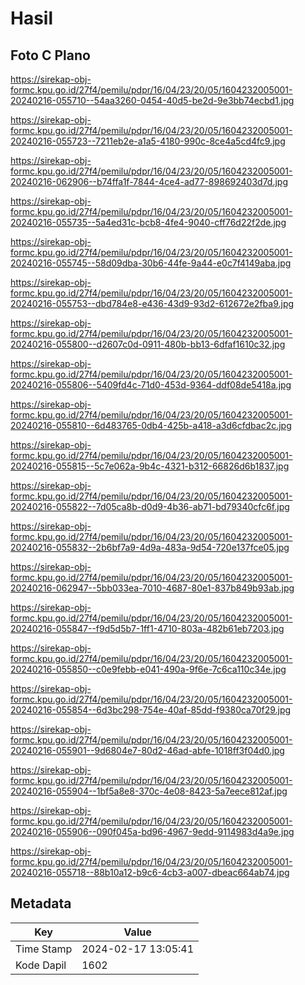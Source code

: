 # Hasil

## Foto C Plano

https://sirekap-obj-formc.kpu.go.id/27f4/pemilu/pdpr/16/04/23/20/05/1604232005001-20240216-055710--54aa3260-0454-40d5-be2d-9e3bb74ecbd1.jpg

https://sirekap-obj-formc.kpu.go.id/27f4/pemilu/pdpr/16/04/23/20/05/1604232005001-20240216-055723--7211eb2e-a1a5-4180-990c-8ce4a5cd4fc9.jpg

https://sirekap-obj-formc.kpu.go.id/27f4/pemilu/pdpr/16/04/23/20/05/1604232005001-20240216-062906--b74ffa1f-7844-4ce4-ad77-898692403d7d.jpg

https://sirekap-obj-formc.kpu.go.id/27f4/pemilu/pdpr/16/04/23/20/05/1604232005001-20240216-055735--5a4ed31c-bcb8-4fe4-9040-cff76d22f2de.jpg

https://sirekap-obj-formc.kpu.go.id/27f4/pemilu/pdpr/16/04/23/20/05/1604232005001-20240216-055745--58d09dba-30b6-44fe-9a44-e0c7f4149aba.jpg

https://sirekap-obj-formc.kpu.go.id/27f4/pemilu/pdpr/16/04/23/20/05/1604232005001-20240216-055753--dbd784e8-e436-43d9-93d2-612672e2fba9.jpg

https://sirekap-obj-formc.kpu.go.id/27f4/pemilu/pdpr/16/04/23/20/05/1604232005001-20240216-055800--d2607c0d-0911-480b-bb13-6dfaf1610c32.jpg

https://sirekap-obj-formc.kpu.go.id/27f4/pemilu/pdpr/16/04/23/20/05/1604232005001-20240216-055806--5409fd4c-71d0-453d-9364-ddf08de5418a.jpg

https://sirekap-obj-formc.kpu.go.id/27f4/pemilu/pdpr/16/04/23/20/05/1604232005001-20240216-055810--6d483765-0db4-425b-a418-a3d6cfdbac2c.jpg

https://sirekap-obj-formc.kpu.go.id/27f4/pemilu/pdpr/16/04/23/20/05/1604232005001-20240216-055815--5c7e062a-9b4c-4321-b312-66826d6b1837.jpg

https://sirekap-obj-formc.kpu.go.id/27f4/pemilu/pdpr/16/04/23/20/05/1604232005001-20240216-055822--7d05ca8b-d0d9-4b36-ab71-bd79340cfc6f.jpg

https://sirekap-obj-formc.kpu.go.id/27f4/pemilu/pdpr/16/04/23/20/05/1604232005001-20240216-055832--2b6bf7a9-4d9a-483a-9d54-720e137fce05.jpg

https://sirekap-obj-formc.kpu.go.id/27f4/pemilu/pdpr/16/04/23/20/05/1604232005001-20240216-062947--5bb033ea-7010-4687-80e1-837b849b93ab.jpg

https://sirekap-obj-formc.kpu.go.id/27f4/pemilu/pdpr/16/04/23/20/05/1604232005001-20240216-055847--f9d5d5b7-1ff1-4710-803a-482b61eb7203.jpg

https://sirekap-obj-formc.kpu.go.id/27f4/pemilu/pdpr/16/04/23/20/05/1604232005001-20240216-055850--c0e9febb-e041-490a-9f6e-7c6ca110c34e.jpg

https://sirekap-obj-formc.kpu.go.id/27f4/pemilu/pdpr/16/04/23/20/05/1604232005001-20240216-055854--6d3bc298-754e-40af-85dd-f9380ca70f29.jpg

https://sirekap-obj-formc.kpu.go.id/27f4/pemilu/pdpr/16/04/23/20/05/1604232005001-20240216-055901--9d6804e7-80d2-46ad-abfe-1018ff3f04d0.jpg

https://sirekap-obj-formc.kpu.go.id/27f4/pemilu/pdpr/16/04/23/20/05/1604232005001-20240216-055904--1bf5a8e8-370c-4e08-8423-5a7eece812af.jpg

https://sirekap-obj-formc.kpu.go.id/27f4/pemilu/pdpr/16/04/23/20/05/1604232005001-20240216-055906--090f045a-bd96-4967-9edd-9114983d4a9e.jpg

https://sirekap-obj-formc.kpu.go.id/27f4/pemilu/pdpr/16/04/23/20/05/1604232005001-20240216-055718--88b10a12-b9c6-4cb3-a007-dbeac664ab74.jpg


## Metadata

| Key        | Value               |
| ---------- | ------------------- |
| Time Stamp | 2024-02-17 13:05:41 |
| Kode Dapil | 1602                |



